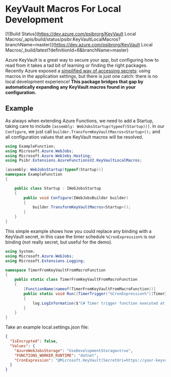 # KeyVault Macros For Local Development

[![Build Status](https://dev.azure.com/psibrorg/KeyVault Local Macros/_apis/build/status/psibr.KeyVaultLocalMacros?branchName=master)](https://dev.azure.com/psibrorg/KeyVault Local Macros/_build/latest?definitionId=6&branchName=master)

Azure KeyVault is a great way to secure your app, but configuring how to read from it takes a tad bit of learning or finding the right packages. Recently Azure exposed a [simplified way of accessing secrets](https://docs.microsoft.com/en-us/azure/app-service/app-service-key-vault-references): using macros in the application settings, but there is just one catch: there is no local development experience! **This package bridges that gap by automatically expanding any KeyVault macros found in your configuration.**

## Example
As always when extending Azure Functions, we need to add a Startup, taking care to include `[assembly: WebJobsStartup(typeof(Startup))]`. In our `Configure`, we just call `builder.TransformKeyVaultMacros<Startup>();` and all configuration values that are KeyVault macros will be resolved.

```csharp
using ExampleFunction;
using Microsoft.Azure.WebJobs;
using Microsoft.Azure.WebJobs.Hosting;
using Psibr.Extensions.AzureFunctionsV2.KeyVaultLocalMacros;

[assembly: WebJobsStartup(typeof(Startup))]
namespace ExampleFunction
{

    public class Startup : IWebJobsStartup
    {
        public void Configure(IWebJobsBuilder builder)
        {
            builder.TransformKeyVaultMacros<Startup>();
        }
    }
}

```

This simple example shows how you could replace any binding with a KeyVault secret, in this case the timer schedule `%CronExpression%` is our binding (not really secret, but useful for the demo).

```csharp
using System;
using Microsoft.Azure.WebJobs;
using Microsoft.Extensions.Logging;

namespace TimerFromKeyVaultFromMacroFunction
{
    public static class TimerFromKeyVaultFromMacroFunction
    {
        [FunctionName(nameof(TimerFromKeyVaultFromMacroFunction))]
        public static void Run([TimerTrigger("%CronExpression%")]TimerInfo myTimer, ILogger log)
        {
            log.LogInformation($"C# Timer trigger function executed at: {DateTime.Now}");
        }
    }
}
```

Take an example local.settings.json file:
```json
{
  "IsEncrypted": false,
  "Values": {
    "AzureWebJobsStorage": "UseDevelopmentStorage=true",
    "FUNCTIONS_WORKER_RUNTIME": "dotnet",
    "CronExpression": "@Microsoft.KeyVault(SecretUri=https://your-keyvault-name.vault.azure.net/secrets/Values--CronExpression/fbe973a92f674ce09e9c03d044499243)"
  }
}
```

